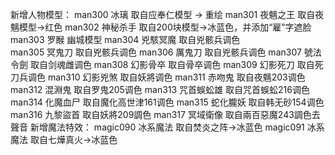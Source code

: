 新增人物模型：
man300  冰璃			取自应奉仁模型 -> 重绘
man301  夜魑之王  取自夜魑模型->红色
man302  神秘杀手  取自200块模型->冰蓝色，并添加“雇”字遮脸
man303  罗睺			幽城模型
man304  兇駭冥魔	取自兇骸兵调色		
man305  冥鬼刀		取自兇骸兵调色	
man306  厲鬼刀		取自兇骸兵调色
man307  號法令劍	取自剑魂雌调色
man308	幻影骨卒	取自骨卒调色
man309	幻影死刀	取自死刀兵调色
man310	幻影兇煞	取自妖將调色
man311  赤吻鬼    取自夜魑203调色
man312	混淵鬼		取自罗鬼205调色
man313	咒首蜈蚣雄 取自咒首蜈蚣216调色
man314  化魔血尸  取自魔化高世津161调色
man315	蛇化朧妖	取自韩无砂154调色
man316	九黎盜首	取自妖將209調色
man317	冥域衛像	取自兩百惡魔243調色去聲音
新增魔法特效：
magic090  冰系魔法  取自焚炎之阵->冰蓝色
magic091  冰系魔法  取自七燁真火->冰蓝色
